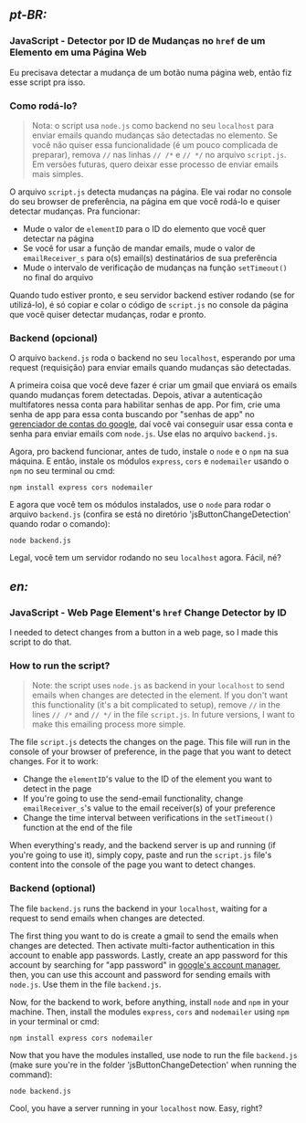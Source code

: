 ## *pt-BR:*
### JavaScript - Detector por ID de Mudanças no `href` de um Elemento em uma Página Web

Eu precisava detectar a mudança de um botão numa página web, então fiz esse script pra isso.

### Como rodá-lo?

> Nota: o script usa `node.js` como backend no seu `localhost` para enviar emails quando mudanças são detectadas no elemento.
> Se você não quiser essa funcionalidade (é um pouco complicada de preparar), remova `//` nas linhas `// /*` e `// */` no arquivo `script.js`.  
> Em versões futuras, quero deixar esse processo de enviar emails mais simples.

O arquivo `script.js` detecta mudanças na página. Ele vai rodar no console do seu browser de preferência, na
página em que você rodá-lo e quiser detectar mudanças. Pra funcionar:

- Mude o valor de `elementID` para o ID do elemento que você quer detectar na página
- Se você for usar a função de mandar emails, mude o valor de `emailReceiver_s` para o(s) email(s) destinatários de sua preferência
- Mude o intervalo de verificação de mudanças na função `setTimeout()` no final do arquivo

Quando tudo estiver pronto, e seu servidor backend estiver rodando (se for utilizá-lo), é só copiar e colar o código de `script.js` no console da página
que você quiser detectar mudanças, rodar e pronto.

### Backend (opcional)

O arquivo `backend.js` roda o backend no seu `localhost`, esperando por uma request (requisição) para enviar emails quando mudanças
são detectadas.

A primeira coisa que você deve fazer é criar um gmail que enviará os emails quando mudanças forem detectadas. Depois, ativar a autenticação
multifatores nessa conta para habilitar senhas de app. Por fim, crie uma senha de app para essa conta buscando por "senhas de app" no [gerenciador de contas do google](https://myaccount.google.com),
daí você vai conseguir usar essa conta e senha para enviar emails com `node.js`. Use elas no arquivo `backend.js`.

Agora, pro backend funcionar, antes de tudo, instale o `node` e o `npm` na sua máquina. E então, instale os módulos `express`, `cors` e `nodemailer`
usando o `npm` no seu terminal ou cmd:

    npm install express cors nodemailer

E agora que você tem os módulos instalados, use o `node` para rodar o arquivo `backend.js` (confira se está no diretório 'jsButtonChangeDetection' quando rodar o comando):

    node backend.js

Legal, você tem um servidor rodando no seu `localhost` agora. Fácil, né?

## *en:*
### JavaScript - Web Page Element's `href` Change Detector by ID

I needed to detect changes from a button in a web page, so I made this script to do that.

### How to run the script?

> Note: the script uses `node.js` as backend in your `localhost` to send emails when changes are detected in the element.
> If you don't want this functionality (it's a bit complicated to setup), remove `//` in the lines `// /*` and `// */` in the file `script.js`.
> In future versions, I want to make this emailing process more simple.

The file `script.js` detects the changes on the page. This file will run in the console of your browser of preference,
in the page that you want to detect changes. For it to work:

- Change the `elementID`'s value to the ID of the element you want to detect in the page
- If you're going to use the send-email functionality, change `emailReceiver_s`'s value to the email receiver(s) of your preference
- Change the time interval between verifications in the `setTimeout()` function at the end of the file

When everything's ready, and the backend server is up and running (if you're going to use it), simply copy, paste and run the `script.js` file's content into the
console of the page you want to detect changes.

### Backend (optional)

The file `backend.js` runs the backend in your `localhost`, waiting for a request to send emails when changes are detected.

The first thing you want to do is create a gmail to send the emails when changes are detected. Then activate multi-factor authentication
in this account to enable app passwords. Lastly, create an app password for this account by searching for "app password" in [google's account manager](https://myaccount.google.com),
then, you can use this account and password for sending emails with `node.js`. Use them in the file `backend.js`.

Now, for the backend to work, before anything, install `node` and `npm` in your machine. Then, install the modules `express`, `cors` and `nodemailer`
using `npm` in your terminal or cmd:

    npm install express cors nodemailer

Now that you have the modules installed, use node to run the file `backend.js` (make sure you're in the folder 'jsButtonChangeDetection' when running the command):

    node backend.js

Cool, you have a server running in your `localhost` now. Easy, right?